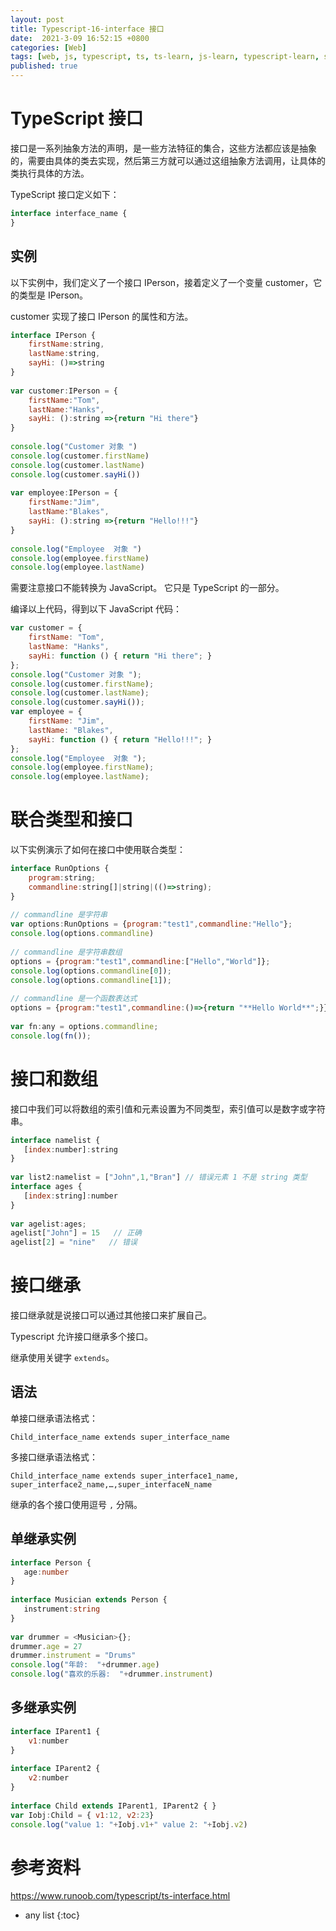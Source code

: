 ```yaml
---
layout: post
title: Typescript-16-interface 接口
date:  2021-3-09 16:52:15 +0800
categories: [Web]
tags: [web, js, typescript, ts, ts-learn, js-learn, typescript-learn, sh]
published: true
---
```


# TypeScript 接口

接口是一系列抽象方法的声明，是一些方法特征的集合，这些方法都应该是抽象的，需要由具体的类去实现，然后第三方就可以通过这组抽象方法调用，让具体的类执行具体的方法。

TypeScript 接口定义如下：

```js
interface interface_name { 
}
```

## 实例

以下实例中，我们定义了一个接口 IPerson，接着定义了一个变量 customer，它的类型是 IPerson。

customer 实现了接口 IPerson 的属性和方法。

```js
interface IPerson { 
    firstName:string, 
    lastName:string, 
    sayHi: ()=>string 
} 
 
var customer:IPerson = { 
    firstName:"Tom",
    lastName:"Hanks", 
    sayHi: ():string =>{return "Hi there"} 
} 
 
console.log("Customer 对象 ") 
console.log(customer.firstName) 
console.log(customer.lastName) 
console.log(customer.sayHi())  
 
var employee:IPerson = { 
    firstName:"Jim",
    lastName:"Blakes", 
    sayHi: ():string =>{return "Hello!!!"} 
} 
 
console.log("Employee  对象 ") 
console.log(employee.firstName) 
console.log(employee.lastName)
```

需要注意接口不能转换为 JavaScript。 它只是 TypeScript 的一部分。

编译以上代码，得到以下 JavaScript 代码：

```js
var customer = {
    firstName: "Tom",
    lastName: "Hanks",
    sayHi: function () { return "Hi there"; }
};
console.log("Customer 对象 ");
console.log(customer.firstName);
console.log(customer.lastName);
console.log(customer.sayHi());
var employee = {
    firstName: "Jim",
    lastName: "Blakes",
    sayHi: function () { return "Hello!!!"; }
};
console.log("Employee  对象 ");
console.log(employee.firstName);
console.log(employee.lastName);
```

# 联合类型和接口

以下实例演示了如何在接口中使用联合类型：

```js
interface RunOptions { 
    program:string; 
    commandline:string[]|string|(()=>string); 
} 
 
// commandline 是字符串
var options:RunOptions = {program:"test1",commandline:"Hello"}; 
console.log(options.commandline)  
 
// commandline 是字符串数组
options = {program:"test1",commandline:["Hello","World"]}; 
console.log(options.commandline[0]); 
console.log(options.commandline[1]);  
 
// commandline 是一个函数表达式
options = {program:"test1",commandline:()=>{return "**Hello World**";}}; 
 
var fn:any = options.commandline; 
console.log(fn());
```

# 接口和数组

接口中我们可以将数组的索引值和元素设置为不同类型，索引值可以是数字或字符串。

```js
interface namelist { 
   [index:number]:string 
} 
 
var list2:namelist = ["John",1,"Bran"] // 错误元素 1 不是 string 类型
interface ages { 
   [index:string]:number 
} 
 
var agelist:ages; 
agelist["John"] = 15   // 正确 
agelist[2] = "nine"   // 错误
```

# 接口继承

接口继承就是说接口可以通过其他接口来扩展自己。

Typescript 允许接口继承多个接口。

继承使用关键字 `extends`。

## 语法

单接口继承语法格式：

```
Child_interface_name extends super_interface_name
```

多接口继承语法格式：

```
Child_interface_name extends super_interface1_name, super_interface2_name,…,super_interfaceN_name
```

继承的各个接口使用逗号 `,` 分隔。

## 单继承实例

```ts
interface Person { 
   age:number 
} 
 
interface Musician extends Person { 
   instrument:string 
} 
 
var drummer = <Musician>{}; 
drummer.age = 27 
drummer.instrument = "Drums" 
console.log("年龄:  "+drummer.age)
console.log("喜欢的乐器:  "+drummer.instrument)
```

## 多继承实例

```js
interface IParent1 { 
    v1:number 
} 
 
interface IParent2 { 
    v2:number 
} 
 
interface Child extends IParent1, IParent2 { } 
var Iobj:Child = { v1:12, v2:23} 
console.log("value 1: "+Iobj.v1+" value 2: "+Iobj.v2)
```

# 参考资料

https://www.runoob.com/typescript/ts-interface.html

* any list
{:toc}
